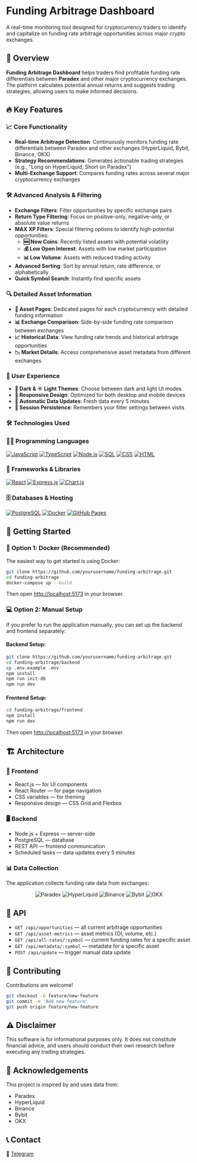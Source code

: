 # Funding Arbitrage Dashboard

A real-time monitoring tool designed for cryptocurrency traders to identify and capitalize on funding rate arbitrage opportunities across major crypto exchanges.



## 🚀 Overview

**Funding Arbitrage Dashboard** helps traders find profitable funding rate differentials between **Paradex** and other major cryptocurrency exchanges. The platform calculates potential annual returns and suggests trading strategies, allowing users to make informed decisions.

## 🔥 Key Features

### 📈 Core Functionality

- **Real-time Arbitrage Detection**: Continuously monitors funding rate differentials between Paradex and other exchanges (HyperLiquid, Bybit, Binance, OKX)
- **Strategy Recommendations**: Generates actionable trading strategies (e.g., "Long on HyperLiquid, Short on Paradex")
- **Multi-Exchange Support**: Compares funding rates across several major cryptocurrency exchanges

### 🛠️ Advanced Analysis & Filtering

- **Exchange Filters**: Filter opportunities by specific exchange pairs
- **Return Type Filtering**: Focus on positive-only, negative-only, or absolute value returns
- **MAX XP Filters**: Special filtering options to identify high-potential opportunities:
  - **🆕 New Coins**: Recently listed assets with potential volatility
  - **💰 Low Open Interest**: Assets with low market participation
  - **📊 Low Volume**: Assets with reduced trading activity
- **Advanced Sorting**: Sort by annual return, rate difference, or alphabetically
- **Quick Symbol Search**: Instantly find specific assets

### 🔍 Detailed Asset Information

- **📜 Asset Pages**: Dedicated pages for each cryptocurrency with detailed funding information
- **📊 Exchange Comparison**: Side-by-side funding rate comparison between exchanges
- **📈 Historical Data**: View funding rate trends and historical arbitrage opportunities
- **📉 Market Details**: Access comprehensive asset metadata from different exchanges

### 🎨 User Experience

- **🌙 Dark & ☀️ Light Themes**: Choose between dark and light UI modes
- **📱 Responsive Design**: Optimized for both desktop and mobile devices
- **🔄 Automatic Data Updates**: Fresh data every 5 minutes
- **💾 Session Persistence**: Remembers your filter settings between visits

### 🛠️ Technologies Used
### 👨‍💻 Programming Languages
<p>
    <a href="#"><img alt="JavaScript" src="https://img.shields.io/badge/JavaScript-F7DF1E.svg?logo=javascript&logoColor=black"></a>
    <a href="#"><img alt="TypeScript" src="https://img.shields.io/badge/TypeScript-007ACC.svg?logo=typescript&logoColor=white"></a>
    <a href="#"><img alt="Node.js" src="https://img.shields.io/badge/Node.js-43853D.svg?logo=node.js&logoColor=white"></a>
    <a href="#"><img alt="SQL" src="https://custom-icon-badges.herokuapp.com/badge/SQL-025E8C.svg?logo=database&logoColor=white"></a>
    <a href="#"><img alt="CSS" src="https://img.shields.io/badge/CSS-1572B6.svg?logo=css3&logoColor=white"></a>
    <a href="#"><img alt="HTML" src="https://img.shields.io/badge/HTML-E34F26.svg?logo=html5&logoColor=white"></a>
</p>

### 🧰 Frameworks & Libraries

<p>
    <a href="#"><img alt="React" src="https://img.shields.io/badge/React-20232a.svg?logo=react&logoColor=%2361DAFB"></a>
    <a href="#"><img alt="Express.js" src="https://img.shields.io/badge/Express.js-404d59.svg?logo=express&logoColor=white"></a>
    <a href="#"><img alt="Chart.js" src="https://img.shields.io/badge/Chart.js-FF6384.svg?logo=chart.js&logoColor=white"></a>
</p>

### 🗄️ Databases & Hosting

<p>
    <a href="#"><img alt="PostgreSQL" src="https://img.shields.io/badge/PostgreSQL-316192.svg?logo=postgresql&logoColor=white"></a>
    <a href="#"><img alt="Docker" src="https://img.shields.io/badge/Docker-2496ED.svg?logo=docker&logoColor=white"></a>
    <a href="#"><img alt="GitHub Pages" src="https://img.shields.io/badge/GitHub%20Pages-327FC7.svg?logo=github&logoColor=white"></a>
</p>

## 🚀 Getting Started

### 🐳 Option 1: Docker (Recommended)

The easiest way to get started is using Docker:

```bash
git clone https://github.com/yourusername/funding-arbitrage.git
cd funding-arbitrage
docker-compose up --build
```

Then open [http://localhost:5173](http://localhost:5173) in your browser.

### 💻 Option 2: Manual Setup

If you prefer to run the application manually, you can set up the backend and frontend separately:

#### Backend Setup:
```bash
git clone https://github.com/yourusername/funding-arbitrage.git
cd funding-arbitrage/backend
cp .env.example .env
npm install
npm run init-db
npm run dev
```

#### Frontend Setup:
```bash
cd funding-arbitrage/frontend
npm install
npm run dev
```

Then open [http://localhost:5173](http://localhost:5173) in your browser.

## 🏗️ Architecture

### 🎨 Frontend

- React.js — for UI components
- React Router — for page navigation
- CSS variables — for theming
- Responsive design — CSS Grid and Flexbox

### 🖥️ Backend

- Node.js + Express — server-side
- PostgreSQL — database
- REST API — frontend communication
- Scheduled tasks — data updates every 5 minutes

### 📊 Data Collection

The application collects funding rate data from exchanges:

<p align="center">
  <img src="https://img.shields.io/badge/Paradex-000000.svg?style=for-the-badge&logo=data:image/png;base64,..." alt="Paradex">
  <img src="https://img.shields.io/badge/HyperLiquid-FF5733.svg?style=for-the-badge&logo=data:image/png;base64,..." alt="HyperLiquid">
  <img src="https://img.shields.io/badge/Binance-F0B90B.svg?style=for-the-badge&logo=binance&logoColor=white" alt="Binance">
  <img src="https://img.shields.io/badge/Bybit-FFAA33.svg?style=for-the-badge&logo=data:image/png;base64,..." alt="Bybit">
  <img src="https://img.shields.io/badge/OKX-000000.svg?style=for-the-badge&logo=okx&logoColor=white" alt="OKX">
</p>

## 📡 API

- `GET /api/opportunities` — all current arbitrage opportunities
- `GET /api/asset-metrics` — asset metrics (OI, volume, etc.)
- `GET /api/all-rates/:symbol` — current funding rates for a specific asset
- `GET /api/metadata/:symbol` — metadata for a specific asset
- `POST /api/update` — trigger manual data update

## 🤝 Contributing

Contributions are welcome!

```bash
git checkout -b feature/new-feature
git commit -m 'Add new feature'
git push origin feature/new-feature
```

## ⚠️ Disclaimer

This software is for informational purposes only. It does not constitute financial advice, and users should conduct their own research before executing any trading strategies.

## 💙 Acknowledgements

This project is inspired by and uses data from:

- Paradex
- HyperLiquid
- Binance
- Bybit
- OKX

## 📞 Contact

📌 [Telegram](https://t.me/+OBU4Qyuv8QBhMzQ6)